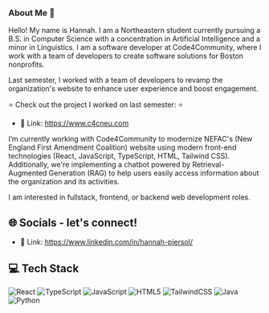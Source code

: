 
### About Me 🚀

Hello! My name is Hannah. I am a Northeastern student currently pursuing a B.S. in Computer Science with a concentration in Artificial Intelligence and a minor in Linguistics. I am a software developer at Code4Community, where I work with a team of developers to create software solutions for Boston nonprofits.

Last semester, I worked with a team of developers to revamp the organization's website to enhance user experience and boost engagement.<br/>


⭐  Check out the project I worked on last semester: ⭐ 
- 🔗 Link: https://www.c4cneu.com

I’m currently working with Code4Community to modernize NEFAC's (New England First Amendment Coalition) website using modern front-end technologies (React, JavaScript, TypeScript, HTML, Tailwind CSS). Additionally, we're implementing a chatbot powered by Retrieval-Augmented Generation (RAG) to help users easily access information about the organization and its activities. <br>

I am interested in fullstack, frontend, or backend web development roles.

## 🌐 Socials - let's connect!
- 🔗 Link: https://www.linkedin.com/in/hannah-piersol/

## 💻 Tech Stack
![React](https://img.shields.io/badge/react-%2320232a.svg?style=for-the-badge&logo=react&logoColor=%2361DAFB) 
![TypeScript](https://img.shields.io/badge/typescript-%23007ACC.svg?style=for-the-badge&logo=typescript&logoColor=white)
![JavaScript](https://img.shields.io/badge/javascript-%23323330.svg?style=for-the-badge&logo=javascript&logoColor=%23F7DF1E)
![HTML5](https://img.shields.io/badge/html5-%23E34F26.svg?style=for-the-badge&logo=html5&logoColor=white)
![TailwindCSS](https://img.shields.io/badge/tailwindcss-%2338B2AC.svg?style=for-the-badge&logo=tailwind-css&logoColor=white)
![Java](https://img.shields.io/badge/java-%23ED8B00.svg?style=for-the-badge&logo=openjdk&logoColor=white)
![Python](https://img.shields.io/badge/python-3670A0?style=for-the-badge&logo=python&logoColor=ffdd54)



